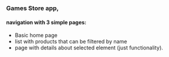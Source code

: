 ### Games Store app, 
#### navigation with 3 simple pages:
- Basic home page
- list with products that can be filtered by name
- page with details about selected element (just functionality). 
